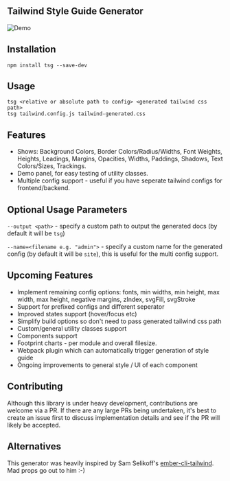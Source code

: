 Tailwind Style Guide Generator
---

![Demo](tsg-demo.gif "Tailwind Style Guide Demo")

## Installation

```command
npm install tsg --save-dev
```

## Usage

```command
tsg <relative or absolute path to config> <generated tailwind css path>
tsg tailwind.config.js tailwind-generated.css
```

## Features

* Shows: Background Colors, Border Colors/Radius/Widths, Font Weights, Heights, Leadings, Margins, Opacities, Widths, Paddings, Shadows, Text Colors/Sizes, Trackings.
* Demo panel, for easy testing of utility classes.
* Multiple config support - useful if you have seperate tailwind configs for frontend/backend.

## Optional Usage Parameters

`--output <path>` - specify a custom path to output the generated docs (by default it will be `tsg`)

`--name=<filename e.g. "admin">` - specify a custom name for the generated config (by default it will be `site`), this is useful for the multi config support.

## Upcoming Features

* Implement remaining config options: fonts, min widths, min height, max width, max height, negative margins, zIndex, svgFill, svgStroke
* Support for prefixed configs and different seperator
* Improved states support (hover/focus etc)
* Simplify build options so don't need to pass generated tailwind css path
* Custom/general utility classes support
* Components support
* Footprint charts - per module and overall filesize.
* Webpack plugin which can automatically trigger generation of style guide
* Ongoing improvements to general style / UI of each component

## Contributing

Although this library is under heavy development, contributions are welcome via a PR. If there are any large PRs being undertaken, it's best to create an issue first to discuss implementation details and see if the PR will likely be accepted.

## Alternatives

This generator was heavily inspired by Sam Selikoff's [ember-cli-tailwind](https://github.com/embermap/ember-cli-tailwind). Mad props go out to him :-)